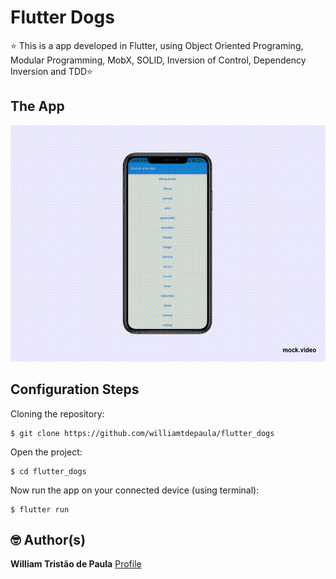 # Flutter Dogs
⭐ This is a app developed in Flutter, using Object Oriented Programing, Modular Programming, MobX, SOLID, Inversion of Control, Dependency Inversion and TDD⭐ 

## The App

![](preview.gif)

## Configuration Steps

Cloning the repository:
```
$ git clone https://github.com/williamtdepaula/flutter_dogs
```

Open the project:
```
$ cd flutter_dogs
```

Now run the app on your connected device (using terminal):
```
$ flutter run
```

## 🤓 Author(s)

**William Tristão de Paula**  [Profile](https://github.com/williamtdepaula "GitHub Profile")
